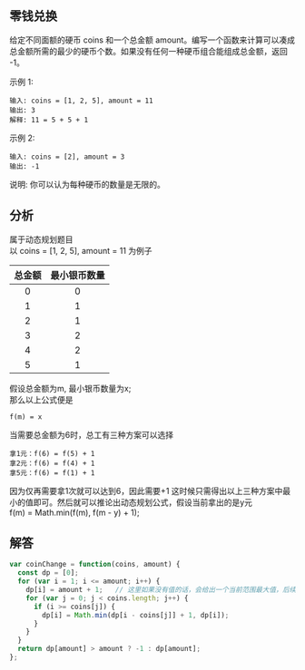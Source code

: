 ## 零钱兑换
给定不同面额的硬币 coins 和一个总金额 amount。编写一个函数来计算可以凑成总金额所需的最少的硬币个数。如果没有任何一种硬币组合能组成总金额，返回 -1。

示例 1:

```
输入: coins = [1, 2, 5], amount = 11
输出: 3
解释: 11 = 5 + 5 + 1
```

示例 2:

```
输入: coins = [2], amount = 3
输出: -1
```

说明:
你可以认为每种硬币的数量是无限的。

## 分析
属于动态规划题目  
以 coins = [1, 2, 5], amount = 11 为例子

总金额|最小银币数量
:-:|:-:
0|0
1|1
2|1
3|2
4|2
5|1  
  
假设总金额为m, 最小银币数量为x;   
那么以上公式便是
```
f(m) = x
```

当需要总金额为6时，总工有三种方案可以选择  
```
拿1元：f(6) = f(5) + 1  
拿2元：f(6) = f(4) + 1  
拿5元：f(6) = f(1) + 1  
```
因为仅再需要拿1次就可以达到6，因此需要+1
这时候只需得出以上三种方案中最小的值即可。然后就可以推论出动态规划公式，假设当前拿出的是y元  
f(m) = Math.min(f(m), f(m - y) + 1);

  
## 解答
```javascript
var coinChange = function(coins, amount) {
  const dp = [0];
  for (var i = 1; i <= amount; i++) {
    dp[i] = amount + 1;   // 这里如果没有值的话，会给出一个当前范围最大值，后续如果没有改变会输出-1
    for (var j = 0; j < coins.length; j++) {
      if (i >= coins[j]) {
        dp[i] = Math.min(dp[i - coins[j]] + 1, dp[i]);
      }
    }
  }
  return dp[amount] > amount ? -1 : dp[amount];
};
```
